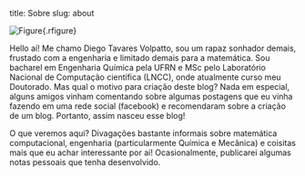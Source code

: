 title: Sobre 
slug: about

![Figure](/images/olocobixo.jpg){.rfigure}

Hello aí! Me chamo Diego Tavares Volpatto, sou um rapaz sonhador demais, frustado com a engenharia e limitado demais para a matemática. Sou bacharel em Engenharia Química pela UFRN e MSc pelo Laboratório Nacional de Computação científica (LNCC), onde atualmente curso meu Doutorado. Mas qual o motivo para criação deste blog? Nada em especial, alguns amigos vinham comentando sobre algumas postagens que eu vinha fazendo em uma rede social (facebook) e recomendaram sobre a criação de um blog. Portanto, assim nasceu esse blog!

O que veremos aqui? Divagações bastante informais sobre matemática computacional, engenharia (particularmente Química e Mecânica) e coisitas mais que eu achar interessante por aí! Ocasionalmente, publicarei algumas notas pessoais que tenha desenvolvido.
